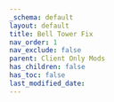 ```yaml
---
_schema: default
layout: default
title: Bell Tower Fix
nav_order: 1
nav_exclude: false
parent: Client Only Mods
has_children: false
has_toc: false
last_modified_date:
---
```

